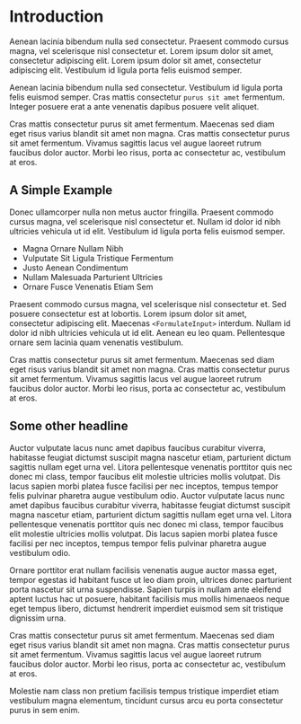 # Introduction

Aenean lacinia bibendum nulla sed consectetur. Praesent commodo cursus magna,
vel scelerisque nisl consectetur et. Lorem ipsum dolor sit amet, consectetur adipiscing
elit. Lorem ipsum dolor sit amet, consectetur adipiscing elit. Vestibulum id ligula
porta felis euismod semper.

Aenean lacinia bibendum nulla sed consectetur. Vestibulum id ligula porta felis
euismod semper. Cras mattis consectetur `purus sit amet` fermentum. Integer posuere
erat a ante venenatis dapibus posuere velit aliquet.

<callout type="note">
Cras mattis consectetur purus sit amet fermentum. Maecenas sed diam eget risus varius
blandit sit amet non magna. Cras mattis consectetur purus sit amet fermentum. Vivamus
sagittis lacus vel augue laoreet rutrum faucibus dolor auctor. Morbi leo risus,
porta ac consectetur ac, vestibulum at eros.
</callout>

## A Simple Example

Donec ullamcorper nulla non metus auctor fringilla. Praesent commodo cursus magna,
vel scelerisque nisl consectetur et. Nullam id dolor id nibh ultricies vehicula
ut id elit. Vestibulum id ligula porta felis euismod semper.

- Magna Ornare Nullam Nibh
- Vulputate Sit Ligula Tristique Fermentum
- Justo Aenean Condimentum
- Nullam Malesuada Parturient Ultricies
- Ornare Fusce Venenatis Etiam Sem

Praesent commodo cursus magna, vel scelerisque nisl consectetur et. Sed posuere
consectetur est at lobortis. Lorem ipsum dolor sit amet, consectetur adipiscing elit.
Maecenas `<FormulateInput>` interdum. Nullam id dolor id nibh ultricies vehicula
ut id elit. Aenean eu leo quam. Pellentesque ornare sem lacinia quam venenatis vestibulum.

<code-example
  name="Example"
  content="_content/examples/counter-example/counter-example"
  langs="vue,react">
</code-example>

<callout type="warning">
Cras mattis consectetur purus sit amet fermentum. Maecenas sed diam eget risus varius
blandit sit amet non magna. Cras mattis consectetur purus sit amet fermentum. Vivamus
sagittis lacus vel augue laoreet rutrum faucibus dolor auctor. Morbi leo risus,
porta ac consectetur ac, vestibulum at eros.
</callout>

## Some other headline

Auctor vulputate lacus nunc amet dapibus faucibus curabitur viverra, habitasse feugiat
dictumst suscipit magna nascetur etiam, parturient dictum sagittis nullam eget urna vel.
Litora pellentesque venenatis porttitor quis nec donec mi class, tempor faucibus elit
molestie ultricies mollis volutpat. Dis lacus sapien morbi platea fusce facilisi
per nec inceptos, tempus tempor felis pulvinar pharetra augue vestibulum odio.
Auctor vulputate lacus nunc amet dapibus faucibus curabitur viverra, habitasse feugiat
dictumst suscipit magna nascetur etiam, parturient dictum sagittis nullam eget urna vel.
Litora pellentesque venenatis porttitor quis nec donec mi class, tempor faucibus elit
molestie ultricies mollis volutpat. Dis lacus sapien morbi platea fusce facilisi per
nec inceptos, tempus tempor felis pulvinar pharetra augue vestibulum odio.

<code-example
  name="Example"
  template="_content/examples/counter-example-partial/counter-example"
  content="_content/examples/counter-example-partial/counter-example"
  langs="vue,react">
</code-example>

Ornare porttitor erat nullam facilisis venenatis augue auctor massa eget, tempor
egestas id habitant fusce ut leo diam proin, ultrices donec parturient porta nascetur
sit urna suspendisse. Sapien turpis in nullam ante eleifend aptent luctus hac ut
posuere, habitant facilisis mus mollis himenaeos neque eget tempus libero, dictumst
hendrerit imperdiet euismod sem sit tristique dignissim urna.

<callout type="tip">
Cras mattis consectetur purus sit amet fermentum. Maecenas sed diam eget risus varius
blandit sit amet non magna. Cras mattis consectetur purus sit amet fermentum. Vivamus
sagittis lacus vel augue laoreet rutrum faucibus dolor auctor. Morbi leo risus,
porta ac consectetur ac, vestibulum at eros.
</callout>

Molestie nam class non pretium facilisis tempus tristique imperdiet etiam vestibulum
magna elementum, tincidunt cursus arcu eu porta consectetur purus in sem enim.
